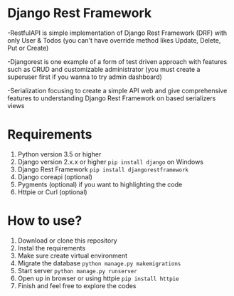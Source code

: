 # Django Rest Framework

-RestfulAPI is simple implementation of Django Rest Framework (DRF) with only User & Todos (you can't have override method likes Update, Delete, Put or Create)

-Djangorest is one example of a form of test driven approach with features such as CRUD and customizable administrator (you must create a superuser first if you wanna to try admin dashboard)

-Serialization focusing to create a simple API web and give comprehensive features to understanding Django Rest Framework on based serializers views

# Requirements
1. Python version 3.5 or higher
2. Django version 2.x.x or higher `pip install django` on Windows
3. Django Rest Framework `pip install djangorestframework` 
4. Django coreapi (optional)
5. Pygments (optional) if you want to highlighting the code
6. Httpie or Curl (optional)

# How to use?
1. Download or clone this repository
2. Instal the requirements
3. Make sure create virtual environment
4. Migrate the database `python manage.py makemigrations`
5. Start server `python manage.py runserver`
6. Open up in browser or using httpie `pip install httpie`
7. Finish and feel free to explore the codes
